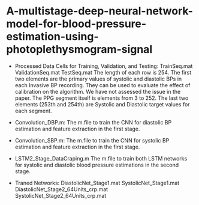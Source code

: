 # A-multistage-deep-neural-network-model-for-blood-pressure-estimation-using-photoplethysmogram-signal
* Processed Data Cells for Training, Validation, and Testing:
	TrainSeq.mat
	ValidationSeq.mat
	TestSeq.mat
The length of each row is 254. The first two elements are the primary values of systolic and diastolic BPs in each Invasive BP recording. They can be used to evaluate the effect of calibration on the algorithm. We have not assessed the issue in the paper. The PPG segment itself is elements from 3 to 252.
The last two elements (253th and 254th) are Systolic and Diastolic target values for each segment.

* Convolution_DBP.m: The m.file to train the CNN for diastolic BP estimation and feature extraction in the first stage.
* Convolution_SBP.m: The m.file to train the CNN for systolic BP estimation and feature extraction in the first stage.
* LSTM2_Stage_DataCraping.m The m.file to train both LSTM networks for systolic and diastolic blood pressure estimations in the second stage.

* Traned Networks:
	DiastolicNet_Stage1.mat
	SystolicNet_Stage1.mat
	DiastolicNet_Stage2_64Units_crp.mat
	SystolicNet_Stage2_64Units_crp.mat

